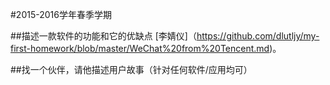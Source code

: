 #2015-2016学年春季学期
 
 
##描述一款软件的功能和它的优缺点
[李婧仪]（https://github.com/dlutljy/my-first-homework/blob/master/WeChat%20from%20Tencent.md)。

##找一个伙伴，请他描述用户故事（针对任何软件/应用均可）

